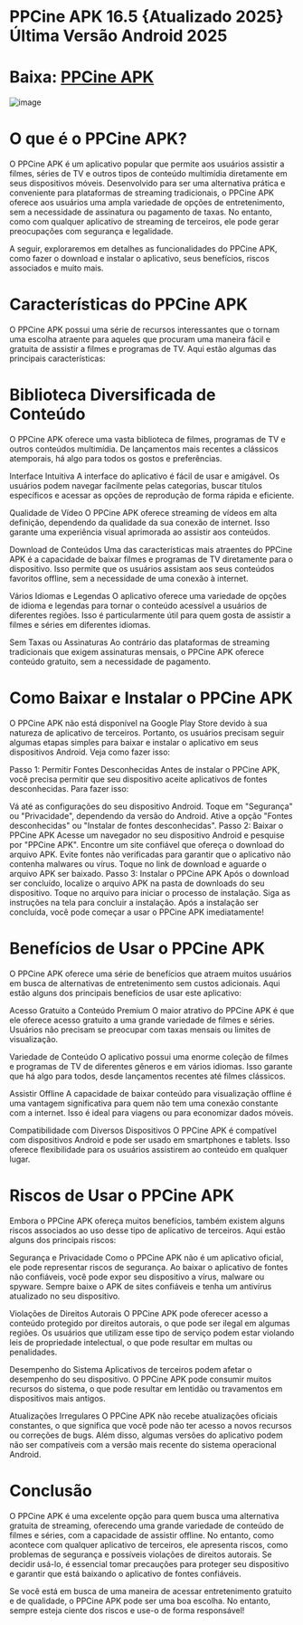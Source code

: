 # PPCine APK 16.5 {Atualizado 2025} Última Versão Android 2025

# Baixa: [PPCine APK](https://bom.so/V2zlds)

![image](https://github.com/user-attachments/assets/5518e40d-d73a-4b6c-9113-b0e147666476)

# O que é o PPCine APK?
O PPCine APK é um aplicativo popular que permite aos usuários assistir a filmes, séries de TV e outros tipos de conteúdo multimídia diretamente em seus dispositivos móveis. Desenvolvido para ser uma alternativa prática e conveniente para plataformas de streaming tradicionais, o PPCine APK oferece aos usuários uma ampla variedade de opções de entretenimento, sem a necessidade de assinatura ou pagamento de taxas. No entanto, como com qualquer aplicativo de streaming de terceiros, ele pode gerar preocupações com segurança e legalidade.

A seguir, exploraremos em detalhes as funcionalidades do PPCine APK, como fazer o download e instalar o aplicativo, seus benefícios, riscos associados e muito mais.

# Características do PPCine APK
O PPCine APK possui uma série de recursos interessantes que o tornam uma escolha atraente para aqueles que procuram uma maneira fácil e gratuita de assistir a filmes e programas de TV. Aqui estão algumas das principais características:

# Biblioteca Diversificada de Conteúdo
O PPCine APK oferece uma vasta biblioteca de filmes, programas de TV e outros conteúdos multimídia. De lançamentos mais recentes a clássicos atemporais, há algo para todos os gostos e preferências.

Interface Intuitiva
A interface do aplicativo é fácil de usar e amigável. Os usuários podem navegar facilmente pelas categorias, buscar títulos específicos e acessar as opções de reprodução de forma rápida e eficiente.

Qualidade de Vídeo
O PPCine APK oferece streaming de vídeos em alta definição, dependendo da qualidade da sua conexão de internet. Isso garante uma experiência visual aprimorada ao assistir aos conteúdos.

Download de Conteúdos
Uma das características mais atraentes do PPCine APK é a capacidade de baixar filmes e programas de TV diretamente para o dispositivo. Isso permite que os usuários assistam aos seus conteúdos favoritos offline, sem a necessidade de uma conexão à internet.

Vários Idiomas e Legendas
O aplicativo oferece uma variedade de opções de idioma e legendas para tornar o conteúdo acessível a usuários de diferentes regiões. Isso é particularmente útil para quem gosta de assistir a filmes e séries em diferentes idiomas.

Sem Taxas ou Assinaturas
Ao contrário das plataformas de streaming tradicionais que exigem assinaturas mensais, o PPCine APK oferece conteúdo gratuito, sem a necessidade de pagamento.

# Como Baixar e Instalar o PPCine APK
O PPCine APK não está disponível na Google Play Store devido à sua natureza de aplicativo de terceiros. Portanto, os usuários precisam seguir algumas etapas simples para baixar e instalar o aplicativo em seus dispositivos Android. Veja como fazer isso:

Passo 1: Permitir Fontes Desconhecidas
Antes de instalar o PPCine APK, você precisa permitir que seu dispositivo aceite aplicativos de fontes desconhecidas. Para fazer isso:

Vá até as configurações do seu dispositivo Android.
Toque em "Segurança" ou "Privacidade", dependendo da versão do Android.
Ative a opção "Fontes desconhecidas" ou "Instalar de fontes desconhecidas".
Passo 2: Baixar o PPCine APK
Acesse um navegador no seu dispositivo Android e pesquise por "PPCine APK".
Encontre um site confiável que ofereça o download do arquivo APK. Evite fontes não verificadas para garantir que o aplicativo não contenha malwares ou vírus.
Toque no link de download e aguarde o arquivo APK ser baixado.
Passo 3: Instalar o PPCine APK
Após o download ser concluído, localize o arquivo APK na pasta de downloads do seu dispositivo.
Toque no arquivo para iniciar o processo de instalação.
Siga as instruções na tela para concluir a instalação.
Após a instalação ser concluída, você pode começar a usar o PPCine APK imediatamente!

# Benefícios de Usar o PPCine APK
O PPCine APK oferece uma série de benefícios que atraem muitos usuários em busca de alternativas de entretenimento sem custos adicionais. Aqui estão alguns dos principais benefícios de usar este aplicativo:

Acesso Gratuito a Conteúdo Premium
O maior atrativo do PPCine APK é que ele oferece acesso gratuito a uma grande variedade de filmes e séries. Usuários não precisam se preocupar com taxas mensais ou limites de visualização.

Variedade de Conteúdo
O aplicativo possui uma enorme coleção de filmes e programas de TV de diferentes gêneros e em vários idiomas. Isso garante que há algo para todos, desde lançamentos recentes até filmes clássicos.

Assistir Offline
A capacidade de baixar conteúdo para visualização offline é uma vantagem significativa para quem não tem uma conexão constante com a internet. Isso é ideal para viagens ou para economizar dados móveis.

Compatibilidade com Diversos Dispositivos
O PPCine APK é compatível com dispositivos Android e pode ser usado em smartphones e tablets. Isso oferece flexibilidade para os usuários assistirem ao conteúdo em qualquer lugar.

# Riscos de Usar o PPCine APK
Embora o PPCine APK ofereça muitos benefícios, também existem alguns riscos associados ao uso desse tipo de aplicativo de terceiros. Aqui estão alguns dos principais riscos:

Segurança e Privacidade
Como o PPCine APK não é um aplicativo oficial, ele pode representar riscos de segurança. Ao baixar o aplicativo de fontes não confiáveis, você pode expor seu dispositivo a vírus, malware ou spyware. Sempre baixe o APK de sites confiáveis e tenha um antivírus atualizado no seu dispositivo.

Violações de Direitos Autorais
O PPCine APK pode oferecer acesso a conteúdo protegido por direitos autorais, o que pode ser ilegal em algumas regiões. Os usuários que utilizam esse tipo de serviço podem estar violando leis de propriedade intelectual, o que pode resultar em multas ou penalidades.

Desempenho do Sistema
Aplicativos de terceiros podem afetar o desempenho do seu dispositivo. O PPCine APK pode consumir muitos recursos do sistema, o que pode resultar em lentidão ou travamentos em dispositivos mais antigos.

Atualizações Irregulares
O PPCine APK não recebe atualizações oficiais constantes, o que significa que você pode não ter acesso a novos recursos ou correções de bugs. Além disso, algumas versões do aplicativo podem não ser compatíveis com a versão mais recente do sistema operacional Android.

# Conclusão
O PPCine APK é uma excelente opção para quem busca uma alternativa gratuita de streaming, oferecendo uma grande variedade de conteúdo de filmes e séries, com a capacidade de assistir offline. No entanto, como acontece com qualquer aplicativo de terceiros, ele apresenta riscos, como problemas de segurança e possíveis violações de direitos autorais. Se decidir usá-lo, é essencial tomar precauções para proteger seu dispositivo e garantir que está baixando o aplicativo de fontes confiáveis.

Se você está em busca de uma maneira de acessar entretenimento gratuito e de qualidade, o PPCine APK pode ser uma boa escolha. No entanto, sempre esteja ciente dos riscos e use-o de forma responsável!
